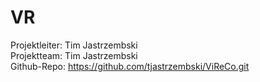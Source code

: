 # VR

Projektleiter: Tim Jastrzembski  
Projektteam: Tim Jastrzembski  
Github-Repo: https://github.com/tjastrzembski/ViReCo.git

